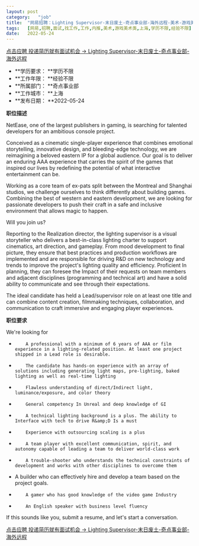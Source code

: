 ```yaml
---
layout:	post
category:	"job"
title:	"网易招聘：Lighting Supervisor-末日废土-奇点事业部-海外远程-美术-游戏美术类-上海学历不限经验不限"
tags:	[网易,招聘,面试,找工作,工作,内推,美术,游戏美术类,上海,学历不限,经验不限]
date:	2022-05-24
---
```


[点击应聘 投递简历就有面试机会 ->  Lighting Supervisor-末日废土-奇点事业部-海外远程](http://mobile.bole.netease.com/bole/boleDetail?id=37690&employeeId=346f03c3cda5f04c&key=all)



- **学历要求： **学历不限
- **工作年限： **经验不限
- **所属部门： **奇点事业部
- **工作城市： **上海
- **发布日期： **2022-05-24



**职位描述**

NetEase, one of the largest publishers in gaming, is searching for talented developers for an ambitious console project. 

Conceived as a cinematic single-player experience that combines emotional storytelling, innovative design, and bleeding-edge technology, we are reimagining a beloved eastern IP for a global audience. Our goal is to deliver an enduring AAA experience that carries the spirit of the games that inspired our lives by redefining the potential of what interactive entertainment can be.  



Working as a core team of ex-pats split between the Montreal and Shanghai studios, we challenge ourselves to think differently about building games. Combining the best of western and eastern development, we are looking for passionate developers to push their craft in a safe and inclusive environment that allows magic to happen.  



Will you join us?



Reporting to the Realization director, the lighting supervisor is a visual storyteller who delivers a best-in-class lighting charter to support cinematics, art direction, and gameplay. From mood development to final picture, they ensure that best practices and production workflows are implemented and are responsible for driving R&amp;D on new technology and trends to improve the project's lighting quality and efficiency. Proficient In planning, they can foresee the Impact of their requests on team members and adjacent disciplines (programming and technical art) and have a solid ability to communicate and see through their expectations.



The ideal candidate has held a Lead/supervisor role on at least one title and can combine content creation, filmmaking techniques, collaboration, and communication to craft immersive and engaging player experiences.







**职位要求**

We're looking for



-         A professional with a minimum of 6 years of AAA or film experience in a lighting-related position. At least one project shipped in a Lead role is desirable.

-         The candidate has hands-on experience with an array of solutions including generating light maps, pre-lighting, baked lighting as well as real-time lighting

-         Flawless understanding of direct/Indirect light, luminance/exposure, and color theory

-         General competency In Unreal and deep knowledge of GI

-         A technical lighting background is a plus. The ability to Interface with tech to drive R&amp;D Is a must

-         Experience with outsourcing scaling is a plus

-         A team player with excellent communication, spirit, and autonomy capable of leading a team to deliver world-class work

-         A trouble-shooter who understands the technical constraints of development and works with other disciplines to overcome them

- A builder who can effectively hire and develop a team based on the project goals.

-         A gamer who has good knowledge of the video game Industry 

-         An English speaker with business level fluency



If this sounds like you, submit a resume, and let's start a conversation.



[点击应聘 投递简历就有面试机会 ->  Lighting Supervisor-末日废土-奇点事业部-海外远程](http://mobile.bole.netease.com/bole/boleDetail?id=37690&employeeId=346f03c3cda5f04c&key=all)